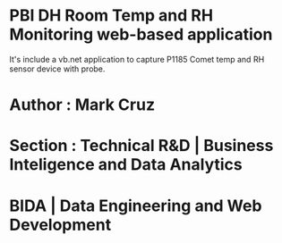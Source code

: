# PBI DH Room Temp and RH Monitoring web-based application

It's include a vb.net application to capture P1185 Comet temp and RH sensor device with probe.

# Author : Mark Cruz
# Section : Technical R&D | Business Inteligence and Data Analytics

# BIDA | Data Engineering and Web Development